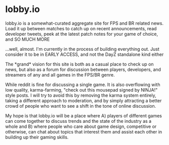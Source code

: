 # lobby.io
lobby.io is a somewhat-curated aggregate site for FPS and BR related news.  Load it up between matches to catch up on recent announcements, read developer tweets, peek at the latest patch notes for your game of choice, and SO MUCH MORE

...well, almost. I'm currently in the process of building everything out. Just consider it to be in EARLY ACCESS, and not the DayZ standalone kind either

The \*grand\* vision for this site is both as a casual place to check up on news, but also as a forum for discussion between players, developers, and streamers of any and all games in the FPS/BR genre.  

While reddit is fine for discussing a single game.  It is also overflowing with low quality, karma-farming, "check out this mousepad signed by NINJA!" style posts.  I will try to avoid this by removing the karma system entirely, taking a different approach to moderation, and by simply attracting a better crowd of people who want to see a shift in the tone of online discussion.

My hope is that lobby.io will be a place where A) players of different games can come together to discuss trends and the state of the industry as a whole and B) where people who care about game design, competitive or otherwise, can chat about topics that interest them and assist each other in building up their gaming skills.
